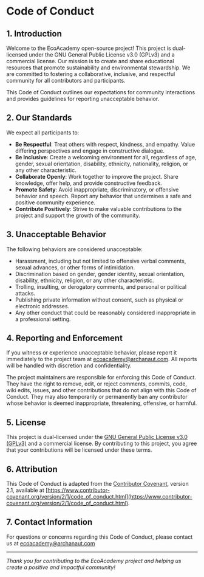 # Code of Conduct

## 1. Introduction

Welcome to the EcoAcademy open-source project! This project is dual-licensed under the GNU General Public License v3.0 (GPLv3) and a commercial license. Our mission is to create and share educational resources that promote sustainability and environmental stewardship. We are committed to fostering a collaborative, inclusive, and respectful community for all contributors and participants.

This Code of Conduct outlines our expectations for community interactions and provides guidelines for reporting unacceptable behavior.

## 2. Our Standards

We expect all participants to:
- **Be Respectful**: Treat others with respect, kindness, and empathy. Value differing perspectives and engage in constructive dialogue.
- **Be Inclusive**: Create a welcoming environment for all, regardless of age, gender, sexual orientation, disability, ethnicity, nationality, religion, or any other characteristic.
- **Collaborate Openly**: Work together to improve the project. Share knowledge, offer help, and provide constructive feedback.
- **Promote Safety**: Avoid inappropriate, discriminatory, or offensive behavior and speech. Report any behavior that undermines a safe and positive community experience.
- **Contribute Positively**: Strive to make valuable contributions to the project and support the growth of the community.

## 3. Unacceptable Behavior

The following behaviors are considered unacceptable:
- Harassment, including but not limited to offensive verbal comments, sexual advances, or other forms of intimidation.
- Discrimination based on gender, gender identity, sexual orientation, disability, ethnicity, religion, or any other characteristic.
- Trolling, insulting, or derogatory comments, and personal or political attacks.
- Publishing private information without consent, such as physical or electronic addresses.
- Any other conduct that could be reasonably considered inappropriate in a professional setting.

## 4. Reporting and Enforcement

If you witness or experience unacceptable behavior, please report it immediately to the project team at ecoacademy@archanaut.com. All reports will be handled with discretion and confidentiality.

The project maintainers are responsible for enforcing this Code of Conduct. They have the right to remove, edit, or reject comments, commits, code, wiki edits, issues, and other contributions that do not align with this Code of Conduct. They may also temporarily or permanently ban any contributor whose behavior is deemed inappropriate, threatening, offensive, or harmful.

## 5. License

This project is dual-licensed under the [GNU General Public License v3.0 (GPLv3)](https://www.gnu.org/licenses/gpl-3.0.en.html) and a commercial license. By contributing to this project, you agree that your contributions will be licensed under these terms.

## 6. Attribution

This Code of Conduct is adapted from the [Contributor Covenant](https://www.contributor-covenant.org), version 2.1, available at [https://www.contributor-covenant.org/version/2/1/code_of_conduct.html](https://www.contributor-covenant.org/version/2/1/code_of_conduct.html).

## 7. Contact Information

For questions or concerns regarding this Code of Conduct, please contact us at ecoacademy@archanaut.com

---

*Thank you for contributing to the EcoAcademy project and helping us create a positive and impactful community!*
